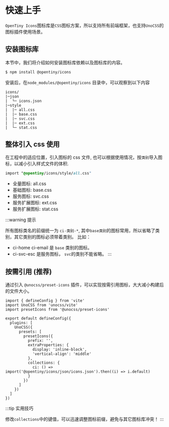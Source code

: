 <script setup>
import {VTCodeGroup,VTCodeGroupTab} from "@vue/theme"
</script>

# 快速上手

`OpenTiny Icons`图标库是`CSS`图标方案，所以支持所有前端框架，也支持`UnoCSS`的图标插件使用场景。

## 安装图标库

本节中，我们将介绍如何安装图标库依赖以及图标库的内容。

```sh
$ npm install @opentiny/icons
```

安装后，在`node_modules/@opentiny/icons` 目录中，可以观察到以下内容

```
icons/
|─json
|  └─ icons.json
|─style
|  |─ all.css
|  |─ base.css
|  |─ svc.css
|  |─ ext.css
|  └─ stat.css

```

## 整体引入 css 使用

在工程中的适应位置，引入图标的 css 文件, 也可以根据使用情况，按`类别`导入图标，以减小引入样式文件的体积.

```css
import "@opentiny/icons/style/all.css"
```

- 全量图标: all.css
- 基础图标: base.css
- 服务图标: svc.css
- 服务扩展图标: ext.css
- 服务扩展图标: stat.css

:::warning 提示

所有图标类名的前缀统一为 `ci-类别-*`,  其中`base类别`的图标常用，所以省略了类别，其它类别的图标必须带着类别。
比如： 
- ci-home <i class="ci-home"></i> ci-email <i class="ci-email"></i> 是 `base` 类别的图标。   
- ci-svc-esc <i class="ci-svc-ecs"></i> 是服务图标， `svc`的类别不能省略。
:::

## 按需引用 (推荐)

通过引入 `@unocss/preset-icons` 插件，可以实现按需引用图标，大大减小构建后的文件大小。

```javascript{16}
import { defineConfig } from 'vite'
import UnoCSS from 'unocss/vite'
import presetIcons from '@unocss/preset-icons'

export default defineConfig({
  plugins: [
    UnoCSS({
      presets: [
        presetIcons({
          prefix: '',
          extraProperties: {
            display: 'inline-block',
            'vertical-align': 'middle'
          },
          collections: {
            ci: () => import('@opentiny/icons/json/icons.json').then((i) => i.default)
          }
        })
      ]
    })
  ]
})
```

:::tip 实用技巧

修改`collections`中的键值，可以迅速调整图标前缀，避免与其它图标库冲突！
:::
